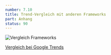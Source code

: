```yaml
---
number: 7.10
title: Trend-Vergleich mit anderen Frameworks
part: Anhang
status: 90
---
```


![Vergleich Frameworks](/images/screenshots/framework-comparison.png)

[Vergleich bei Google Trends](http://www.google.de/trends/explore#q=angularjs%20%2B%20angular.js%2C%20emberjs%20%2B%20ember.js%2C%20backbonejs%20%2B%20backbone.js%2C%20knockoutjs%20%2B%20knockout.jsr&cmpt=q)

